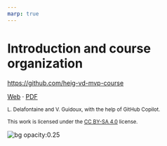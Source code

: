 ```yaml
---
marp: true
---
```


<!--
theme: gaia
size: 16:9
paginate: true
author: L. Delafontaine and V. Guidoux, avec l'aide de GitHub Copilot
title: HEIG-VD MVP Course - Introduction, motivation et organisation de l'unité
description: Présentation du cours de Master et organisation de du cours MVP à la HEIG-VD, en Suisse
url: https://heig-vd-mvp.github.io/heig-vd-mvp-course/01-cours-introduction-motivation-et-organisation-de-lunit%C3%A9/
footer: '**HEIG-VD** - MVP Course 2024-2025 - CC BY-SA 4.0'
style: |
    :root {
        --color-background: #f9f9f9;
        --color-foreground: #333;
        --color-highlight: #f96;
        --color-dimmed: #888;
        --color-headings: #7d8ca3;
    }
    blockquote {
        font-style: italic;
    }
    table {
        width: 100%;
    }
    th:first-child {
        width: 15%;
    }
    h1, h2, h3, h4, h5, h6 {
        color: var(--color-headings);
    }
    h2, h3, h4, h5, h6 {
        font-size: 1.5rem;
    }
    h1 a:link, h2 a:link, h3 a:link, h4 a:link, h5 a:link, h6 a:link {
        text-decoration: none;
    }
    section:not([class=lead]) > p, blockquote {
        text-align: justify;
    }
    .center {
        text-align: center;
    }
headingDivider: 4
-->

[web]:
  https://heig-vd-mvp.github.io/heig-vd-mvp-course/01-cours-introduction-motivation-et-organisation-de-lunit%C3%A9/
[pdf]:
  https://heig-vd-mvp.github.io/heig-vd-mvp-course/01-cours-introduction-motivation-et-organisation-de-lunit%C3%A9/01-cours-introduction-motivation-et-organisation-de-lunit%C3%A9.pdf
[license]:
  https://github.com/heig-vd-mvp-course/heig-vd-mvp-course/blob/main/LICENSE.md
[illustration]:
  https://images.unsplash.com/photo-1569504275728-9350b4c55fee?fit=crop&h=720

# Introduction and course organization

<!--
_class: lead
_paginate: false
-->

<https://github.com/heig-vd-mvp-course>

[Web][web] · [PDF][pdf]

<small>L. Delafontaine and V. Guidoux, with the help of GitHub Copilot.</small>

<small>This work is licensed under the [CC BY-SA 4.0][license] license.</small>

![bg opacity:0.25][illustration]
